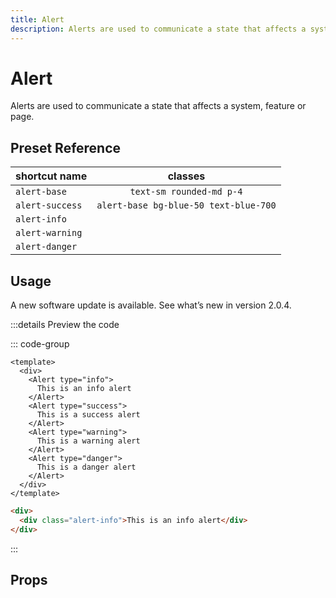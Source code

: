 ```yaml
---
title: Alert
description: Alerts are used to communicate a state that affects a system, feature or page.
---
```


<script setup lang="ts">
import Alert from '../src/components/alert.vue'
</script>

# Alert

Alerts are used to communicate a state that affects a system, feature or page.

## Preset Reference

| shortcut name   |                classes                |
| --------------- | :-----------------------------------: |
| `alert-base`    |       `text-sm rounded-md p-4`        |
| `alert-success` | `alert-base bg-blue-50 text-blue-700` |
| `alert-info`    |                                       |
| `alert-warning` |                                       |
| `alert-danger`  |                                       |

## Usage

<Alert>
  A new software update is available. See what’s new in version 2.0.4.
</Alert>

:::details Preview the code

::: code-group

```vue [Component]
<template>
  <div>
    <Alert type="info">
      This is an info alert
    </Alert>
    <Alert type="success">
      This is a success alert
    </Alert>
    <Alert type="warning">
      This is a warning alert
    </Alert>
    <Alert type="danger">
      This is a danger alert
    </Alert>
  </div>
</template>
```

```html [Preset]
<div>
  <div class="alert-info">This is an info alert</div>
</div>
```

:::

## Props
